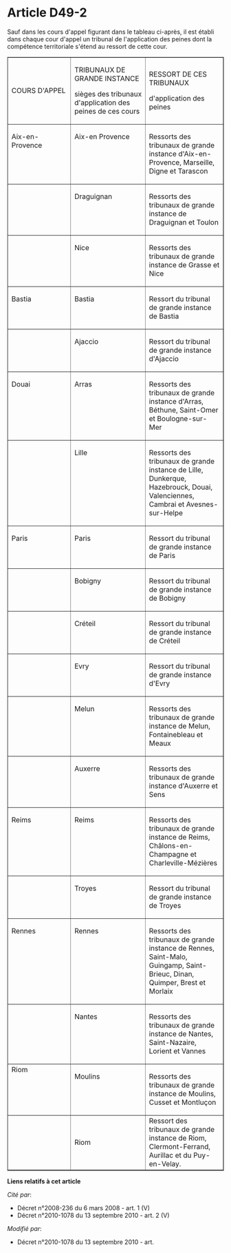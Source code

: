 # Article D49-2

Sauf dans les cours d'appel figurant dans le tableau ci-après, il est établi dans chaque cour d'appel un tribunal de
l'application des peines dont la compétence territoriale s'étend au ressort de cette cour.

<table align="center" border="1" cellpadding="0" cellspacing="0" width="605">
  <tbody>
    <tr>
      <td width="181">

COURS D'APPEL

</td>
      <td width="209">

TRIBUNAUX DE GRANDE INSTANCE

sièges des tribunaux d'application des peines de ces cours

</td>
      <td width="215">

RESSORT DE CES TRIBUNAUX

d'application des peines

</td>
    </tr>
    <tr>
      <td valign="top" width="181">

Aix-en-Provence

</td>
      <td valign="top" width="209">

Aix-en Provence

</td>
      <td valign="top" width="215">

Ressorts des tribunaux de grande instance d'Aix-en-Provence, Marseille, Digne et Tarascon

</td>
    </tr>
    <tr>
      <td valign="top" width="181"> </td>
      <td valign="top" width="209">

Draguignan

</td>
      <td valign="top" width="215">

Ressorts des tribunaux de grande instance de Draguignan et Toulon

</td>
    </tr>
    <tr>
      <td valign="top" width="181"> </td>
      <td valign="top" width="209">

Nice

</td>
      <td valign="top" width="215">

Ressorts des tribunaux de grande instance de Grasse et Nice

</td>
    </tr>
    <tr>
      <td valign="top" width="181">

Bastia

</td>
      <td valign="top" width="209">

Bastia

</td>
      <td valign="top" width="215">

Ressort du tribunal de grande instance de Bastia

</td>
    </tr>
    <tr>
      <td valign="top" width="181"> </td>
      <td valign="top" width="209">

Ajaccio

</td>
      <td valign="top" width="215">

Ressort du tribunal de grande instance d'Ajaccio

</td>
    </tr>
    <tr>
      <td valign="top" width="181">

Douai

</td>
      <td valign="top" width="209">

Arras

</td>
      <td valign="top" width="215">

Ressorts des tribunaux de grande instance d'Arras, Béthune, Saint-Omer et Boulogne-sur-Mer

</td>
    </tr>
    <tr>
      <td valign="top" width="181"> </td>
      <td valign="top" width="209">

Lille

</td>
      <td valign="top" width="215">

Ressorts des tribunaux de grande instance de Lille, Dunkerque, Hazebrouck, Douai, Valenciennes, Cambrai et Avesnes-sur-Helpe

</td>
    </tr>
    <tr>
      <td valign="top" width="181">

Paris

</td>
      <td valign="top" width="209">

Paris

</td>
      <td valign="top" width="215">

Ressort du tribunal de grande instance de Paris

</td>
    </tr>
    <tr>
      <td valign="top" width="181"> </td>
      <td valign="top" width="209">

Bobigny

</td>
      <td valign="top" width="215">

Ressort du tribunal de grande instance de Bobigny

</td>
    </tr>
    <tr>
      <td valign="top" width="181"> </td>
      <td valign="top" width="209">

Créteil

</td>
      <td valign="top" width="215">

Ressort du tribunal de grande instance de Créteil

</td>
    </tr>
    <tr>
      <td valign="top" width="181"> </td>
      <td valign="top" width="209">

Evry

</td>
      <td valign="top" width="215">

Ressort du tribunal de grande instance d'Evry

</td>
    </tr>
    <tr>
      <td valign="top" width="181"> </td>
      <td valign="top" width="209">

Melun

</td>
      <td valign="top" width="215">

Ressorts des tribunaux de grande instance de Melun, Fontainebleau et Meaux

</td>
    </tr>
    <tr>
      <td valign="top" width="181"> </td>
      <td valign="top" width="209">

Auxerre

</td>
      <td valign="top" width="215">

Ressorts des tribunaux de grande instance d'Auxerre et Sens

</td>
    </tr>
    <tr>
      <td valign="top" width="181">

Reims

</td>
      <td valign="top" width="209">

Reims

</td>
      <td valign="top" width="215">

Ressorts des tribunaux de grande instance de Reims, Châlons-en-Champagne et Charleville-Mézières

</td>
    </tr>
    <tr>
      <td valign="top" width="181"> </td>
      <td valign="top" width="209">

Troyes

</td>
      <td valign="top" width="215">

Ressort du tribunal de grande instance de Troyes

</td>
    </tr>
    <tr>
      <td valign="top" width="181">

Rennes

</td>
      <td valign="top" width="209">

Rennes

</td>
      <td valign="top" width="215">

Ressorts des tribunaux de grande instance de Rennes, Saint-Malo, Guingamp, Saint-Brieuc, Dinan, Quimper, Brest et Morlaix

</td>
    </tr>
    <tr>
      <td valign="top" width="181"> </td>
      <td valign="top" width="209">

Nantes

</td>
      <td valign="top" width="215">

Ressorts des tribunaux de grande instance de Nantes, Saint-Nazaire, Lorient et Vannes

</td>
    </tr>
    <tr>
      <td valign="top" width="181">Riom</td>
      <td valign="top" width="209">

Moulins

</td>
      <td valign="top" width="215">

Ressorts des tribunaux de grande instance de Moulins, Cusset et Montluçon 

</td>
    </tr>
    <tr>
      <td> </td>
      <td> Riom</td>
      <td> Ressort des tribunaux de grande instance de Riom, Clermont-Ferrand, Aurillac et du Puy-en-Velay.

</td>
    </tr>
  </tbody>
</table>

**Liens relatifs à cet article**

_Cité par_:

  - Décret n°2008-236 du 6 mars 2008 - art. 1 (V)
  - Décret n°2010-1078 du 13 septembre 2010 - art. 2 (V)

_Modifié par_:

  - Décret n°2010-1078 du 13 septembre 2010 - art.
